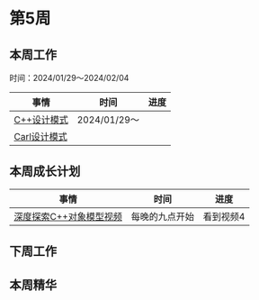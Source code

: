 # 第5周

## 本周工作

时间：2024/01/29～2024/02/04

| 事情                                                         | 时间         | 进度 |
| ------------------------------------------------------------ | ------------ | ---- |
| [C++设计模式](https://www.bilibili.com/video/BV1Zd4y1t7HK?p=1&vd_source=c6838f09fbfc9766e04f0c65ca196c42) | 2024/01/29～ |      |
| [Carl设计模式](https://kamacoder.com/designpattern.php)      |              |      |

## 本周成长计划

| 事情                                                         | 时间           | 进度      |
| ------------------------------------------------------------ | -------------- | --------- |
| [深度探索C++对象模型视频](https://www.youtube.com/watch?v=t0qMVTzoMiA&list=PLlWS0G6qVHx96YnVEDfgUCWbmFwmbQraO&index=2) | 每晚的九点开始 | 看到视频4 |

## 下周工作

## 本周精华

